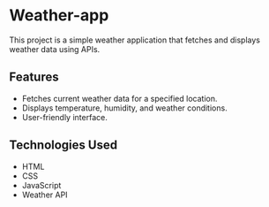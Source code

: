 # Weather-app

This project is a simple weather application that fetches and displays weather data using APIs.

## Features
- Fetches current weather data for a specified location.
- Displays temperature, humidity, and weather conditions.
- User-friendly interface.

## Technologies Used
- HTML
- CSS
- JavaScript
- Weather API 
   
